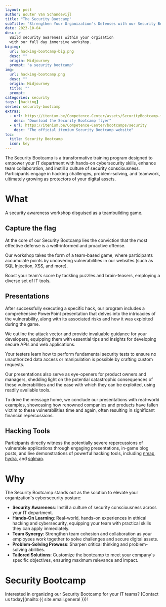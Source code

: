 ```yaml
---
layout: post
author: Wouter Van Schandevijl
title: "The Security Bootcamp"
subTitle: "Strengthen Your Organization's Defenses with our Security Bootcamp"
date: 2023-10-04
desc: >
  Build security awareness within your orgisation
  with our full day immersive workshop.
bigimg:
  url: hacking-bootcamp-big.png
  desc: ""
  origin: Midjourney
  prompt: "a security bootcamp"
img:
  url: hacking-bootcamp.png
  desc: ""
  origin: Midjourney
  title: ""
  prompt: 
categories: security
tags: [hacking]
series: security-bootcamp
extras:
  - url: https://itenium.be/Competence-Center/assets/SecurityBootcamp-flyer.png
    desc: "Download the Security Bootcamp flyer"
  - url: https://itenium.be/Competence-Center/bootcamps/security
    desc: "The official itenium Security Bootcamp website"
toc:
  title: Security Bootcamp
  icon: key
---
```



The Security Bootcamp is a transformative training program designed to empower your IT department with hands-on cybersecurity skills, enhance team collaboration, and instill a culture of security consciousness. Participants engage in hacking challenges, problem-solving, and teamwork, ultimately growing as protectors of your digital assets.


<!--more-->

# What

A security awareness workshop disguised as a teambuilding game.


## Capture the flag

At the core of our Security Bootcamp lies the conviction that the
most effective defense is a well-informed and proactive offense.

Our workshop takes the form of a team-based game, where participants
accumulate points by uncovering vulnerabilities in our websites
(such as SQL Injection, XSS, and more).

Boost your team's score by tackling puzzles and brain-teasers,
employing a diverse set of IT tools.



## Presentations

After successfully executing a specific hack, our program includes a
comprehensive PowerPoint presentation that delves into the intricacies
of the vulnerability, along with its associated risks and how it was
exploited during the game.

We outline the attack vector and provide invaluable guidance for your developers,
equipping them with essential tips and insights for developing secure APIs
and web applications.

Your testers learn how to perform fundamental security tests to ensure
no unauthorized data access or manipulation is possible by crafting
custom requests.

Our presentations also serve as eye-openers for product owners and managers,
shedding light on the potential catastrophic consequences of these vulnerabilities
and the ease with which they can be exploited, using readily available tools.

To drive the message home, we conclude our presentations with real-world examples,
showcasing how renowned companies and products have fallen victim to these
vulnerabilities time and again, often resulting in significant financial repercussions.



## Hacking Tools

Participants directly witness the potentially severe repercussions
of vulnerable applications through engaging presentations, in-game blog posts,
and live demonstrations of powerful hacking tools,
including [nmap][nmap], [hydra][hydra], and [sqlmap][sqlmap].



# Why

The Security Bootcamp stands out as the solution to elevate your organization's cybersecurity posture:

- **Security Awareness**: Instill a culture of security consciousness across your IT department.
- **Hands-On Learning**: Real-world, hands-on experiences in ethical hacking and cybersecurity, equipping your team with practical skills they can apply immediately.
- **Team Synergy**: Strengthen team cohesion and collaboration as your employees work together to solve challenges and secure digital assets.
- **Problem-Solving Prowess**: Sharpen critical thinking and problem-solving abilities.
- **Tailored Solutions**: Customize the bootcamp to meet your company's specific objectives, ensuring maximum relevance and impact.




# Security Bootcamp

Interested in organizing our Security Bootcamp for your IT teams?
[Contact us today](mailto:{{ site.email.general }})!



[nmap]: https://itenium.be/blog/security/hacking-tool-nmap/
[hydra]: https://itenium.be/blog/security/hacking-tool-hydra/
[sqlmap]: https://itenium.be/blog/security/hacking-tool-sqlmap/
